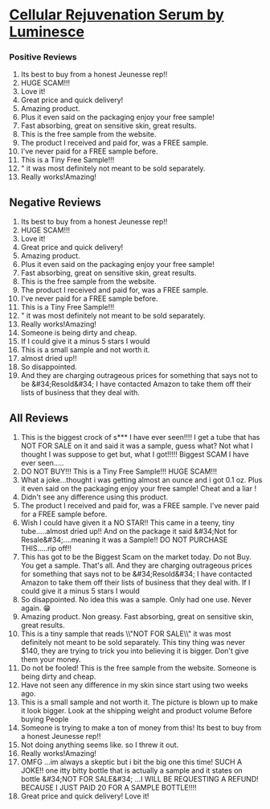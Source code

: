 # [Cellular Rejuvenation Serum by Luminesce](https://products.checkmycream.com/products/Cellular-Rejuvenation-Serum-by-Luminesce.html)

### Positive Reviews

<ol>
      <li>Its best to buy from a honest Jeunesse rep!!</li>
      <li>HUGE SCAM!!!</li>
      <li>Love it!</li>
      <li>Great price and quick delivery!  </li>
      <li>Amazing product.</li>
      <li>Plus it even said on the packaging  enjoy your free sample!  </li>
      <li>Fast absorbing, great on sensitive skin, great results.</li>
      <li>This is the free sample from the website.  </li>
      <li>The product I received and paid for, was a FREE sample.  </li>
      <li>I&#x27;ve never paid for a FREE sample before.</li>
      <li>This is a Tiny Free Sample!!!</li>
      <li>&quot; it was most definitely not meant to be sold separately.</li>
      <li>Really works!Amazing!</li>
</ol>


<h2>Negative Reviews</h2>
<ol>
<li> Its best to buy from a honest Jeunesse rep!!</li>
<li> HUGE SCAM!!!</li>
<li> Love it!</li>
<li> Great price and quick delivery!  </li>
<li> Amazing product.</li>
<li> Plus it even said on the packaging  enjoy your free sample!  </li>
<li> Fast absorbing, great on sensitive skin, great results.</li>
<li> This is the free sample from the website.  </li>
<li> The product I received and paid for, was a FREE sample.  </li>
<li> I&#x27;ve never paid for a FREE sample before.</li>
<li> This is a Tiny Free Sample!!!</li>
<li> &quot; it was most definitely not meant to be sold separately.</li>
<li> Really works!Amazing!</li>
<li> Someone is being dirty and cheap.</li>
<li> If I could give it a minus 5 stars I would</li>
<li> This is a small sample and not worth it.  </li>
<li> almost dried up!!</li>
<li> So disappointed.</li>
<li> And they are charging  outrageous prices for something that says not to be &amp;#34;Resold&amp;#34;  I have contacted Amazon to take them off their lists of business that they deal with.</li>
</ol>

<h2>All Reviews</h2>

<ol>
    <li> This is the biggest crock of s*** I have ever seen!!!! I get a tube that has NOT FOR SALE on it and said it was a sample, guess what? Not what I thought I was suppose to get but, what I got!!!!! Biggest SCAM I have ever seen.....</li>
    <li> DO NOT BUY!!! This is a Tiny Free Sample!!! HUGE SCAM!!!</li>
    <li> What a joke...thought i was getting almost an ounce and i got 0.1 oz. Plus it even said on the packaging  enjoy your free sample!  Cheat and a liar !</li>
    <li> Didn&#x27;t see any difference using this product.</li>
    <li> The product I received and paid for, was a FREE sample.  I&#x27;ve never paid for a FREE sample before.</li>
    <li> Wish I could have given it a NO STAR!! This came in a teeny, tiny tube.....almost dried up!! And on the package it said &amp;#34;Not for Resale&amp;#34;....meaning it was a Sample!! DO NOT PURCHASE THIS.....rip off!!</li>
    <li> This has got to be the Biggest Scam on the market today.  Do not Buy.  You get a sample. That&#x27;s all.  And they are charging  outrageous prices for something that says not to be &amp;#34;Resold&amp;#34;  I have contacted Amazon to take them off their lists of business that they deal with. If I could give it a minus 5 stars I would</li>
    <li> So disappointed. No idea this was a sample. Only had one use. Never again. 😁</li>
    <li> Amazing product. Non greasy. Fast absorbing, great on sensitive skin, great results.</li>
    <li> This is a tiny sample that reads \\&quot;NOT FOR SALE\\&quot; it was most definitely not meant to be sold separately. This tiny thing was never $140, they are trying to trick you into believing it is bigger. Don&#x27;t give them your money.</li>
    <li> Do not be fooled!  This is the free sample from the website.  Someone is being dirty and cheap.</li>
    <li> Have not seen any difference in my skin since start using two weeks ago.</li>
    <li> This is a small sample and not worth it.  The picture is blown up to make it look bigger.  Look at the shipping weight  and product volume Before buying People</li>
    <li> Someone is trying to make a ton of money from this! Its best to buy from a honest Jeunesse rep!!</li>
    <li> Not doing anything seems like. so I threw it out.</li>
    <li> Really works!Amazing!</li>
    <li> OMFG  ...im always a skeptic but i bit the big one this time! SUCH A JOKE!! one itty bitty bottle that is actually a sample and it states on bottle &amp;#34;NOT FOR SALE&amp;#34; ...I WILL BE REQUESTING A REFUND! BECAUSE I JUST PAID 20 FOR A SAMPLE BOTTLE!!!!</li>
    <li> Great price and quick delivery!  Love it!</li>
</ol>




